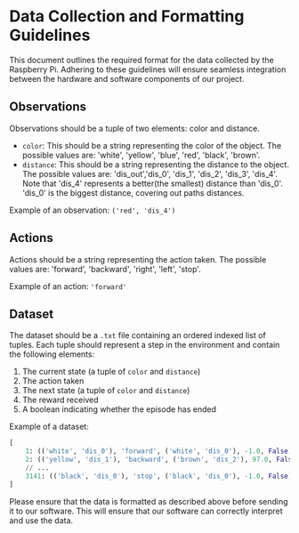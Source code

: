# Data Collection and Formatting Guidelines

This document outlines the required format for the data collected by the Raspberry Pi. Adhering to these guidelines will ensure seamless integration between the hardware and software components of our project.

## Observations

Observations should be a tuple of two elements: color and distance.

- `color`: This should be a string representing the color of the object. The possible values are: 'white', 'yellow', 'blue', 'red', 'black', 'brown'.
- `distance`: This should be a string representing the distance to the object. The possible values are: 'dis_out','dis_0', 'dis_1', 'dis_2', 'dis_3', 'dis_4'. Note that 'dis_4' represents a better(the smallest) distance than 'dis_0'. 'dis_0' is the biggest distance, covering out paths distances.

Example of an observation: `('red', 'dis_4')`

## Actions

Actions should be a string representing the action taken. The possible values are: 'forward', 'backward', 'right', 'left', 'stop'.

Example of an action: `'forward'`

## Dataset

The dataset should be a `.txt` file containing an ordered indexed list of tuples. Each tuple should represent a step in the environment and contain the following elements:
1. The current state (a tuple of `color` and `distance`)
2. The action taken
3. The next state (a tuple of `color` and `distance`)
4. The reward received
5. A boolean indicating whether the episode has ended

Example of a dataset:

```python
[
    1: (('white', 'dis_0'), 'forward', ('white', 'dis_0'), -1.0, False)
    2: (('yellow', 'dis_1'), 'backward', ('brown', 'dis_2'), 97.0, False)
    // ...
    3141: (('black', 'dis_0'), 'stop', ('black', 'dis_0'), -1.0, False)
]
```


Please ensure that the data is formatted as described above before sending it to our software. This will ensure that our software can correctly interpret and use the data.
